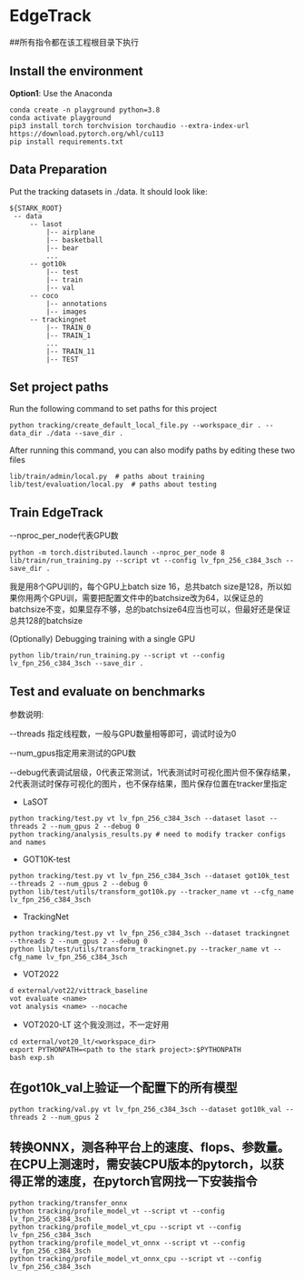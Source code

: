 # EdgeTrack

##所有指令都在该工程根目录下执行
## Install the environment
**Option1**: Use the Anaconda
```
conda create -n playground python=3.8
conda activate playground
pip3 install torch torchvision torchaudio --extra-index-url https://download.pytorch.org/whl/cu113
pip install requirements.txt
```

## Data Preparation
Put the tracking datasets in ./data. It should look like:
   ```
   ${STARK_ROOT}
    -- data
        -- lasot
            |-- airplane
            |-- basketball
            |-- bear
            ...
        -- got10k
            |-- test
            |-- train
            |-- val
        -- coco
            |-- annotations
            |-- images
        -- trackingnet
            |-- TRAIN_0
            |-- TRAIN_1
            ...
            |-- TRAIN_11
            |-- TEST
   ```
## Set project paths
Run the following command to set paths for this project
```
python tracking/create_default_local_file.py --workspace_dir . --data_dir ./data --save_dir .
```
After running this command, you can also modify paths by editing these two files
```
lib/train/admin/local.py  # paths about training
lib/test/evaluation/local.py  # paths about testing
```

## Train EdgeTrack
--nproc_per_node代表GPU数

```
python -m torch.distributed.launch --nproc_per_node 8 lib/train/run_training.py --script vt --config lv_fpn_256_c384_3sch --save_dir .
```
我是用8个GPU训的，每个GPU上batch size 16，总共batch size是128，所以如果你用两个GPU训，需要把配置文件中的batchsize改为64，以保证总的batchsize不变，如果显存不够，总的batchsize64应当也可以，但最好还是保证总共128的batchsize

(Optionally) Debugging training with a single GPU
```
python lib/train/run_training.py --script vt --config lv_fpn_256_c384_3sch --save_dir .
```


## Test and evaluate on benchmarks
参数说明:

--threads 指定线程数，一般与GPU数量相等即可，调试时设为0

--num_gpus指定用来测试的GPU数

--debug代表调试层级，0代表正常测试，1代表测试时可视化图片但不保存结果，2代表测试时保存可视化的图片，也不保存结果，图片保存位置在tracker里指定

- LaSOT
```
python tracking/test.py vt lv_fpn_256_c384_3sch --dataset lasot --threads 2 --num_gpus 2 --debug 0
python tracking/analysis_results.py # need to modify tracker configs and names
```
- GOT10K-test
```
python tracking/test.py vt lv_fpn_256_c384_3sch --dataset got10k_test --threads 2 --num_gpus 2 --debug 0
python lib/test/utils/transform_got10k.py --tracker_name vt --cfg_name lv_fpn_256_c384_3sch
```
- TrackingNet
```
python tracking/test.py vt lv_fpn_256_c384_3sch --dataset trackingnet --threads 2 --num_gpus 2 --debug 0
python lib/test/utils/transform_trackingnet.py --tracker_name vt --cfg_name lv_fpn_256_c384_3sch
```
- VOT2022  
```
d external/vot22/vittrack_baseline
vot evaluate <name>
vot analysis <name> --nocache
```
- VOT2020-LT    这个我没测过，不一定好用
```
cd external/vot20_lt/<workspace_dir>
export PYTHONPATH=<path to the stark project>:$PYTHONPATH
bash exp.sh
```
## 在got10k_val上验证一个配置下的所有模型
```
python tracking/val.py vt lv_fpn_256_c384_3sch --dataset got10k_val --threads 2 --num_gpus 2
```

## 转换ONNX，测各种平台上的速度、flops、参数量。在CPU上测速时，需安装CPU版本的pytorch，以获得正常的速度，在pytorch官网找一下安装指令
```
python tracking/transfer_onnx
python tracking/profile_model_vt --script vt --config lv_fpn_256_c384_3sch
python tracking/profile_model_vt_cpu --script vt --config lv_fpn_256_c384_3sch
python tracking/profile_model_vt_onnx --script vt --config lv_fpn_256_c384_3sch
python tracking/profile_model_vt_onnx_cpu --script vt --config lv_fpn_256_c384_3sch
```

